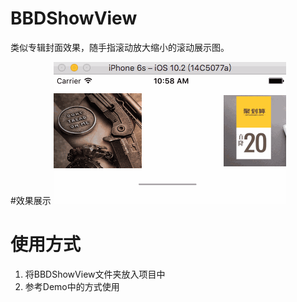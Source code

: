 # BBDShowView
类似专辑封面效果，随手指滚动放大缩小的滚动展示图。

#效果展示
![image](https://github.com/BBD2008/BBDShowView/raw/master/gif.gif)

# 使用方式

1. 将BBDShowView文件夹放入项目中
2. 参考Demo中的方式使用